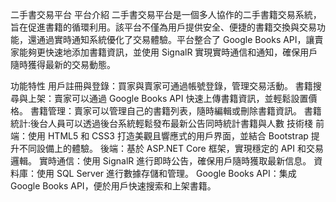 二手書交易平台
平台介紹
二手書交易平台是一個多人協作的二手書籍交易系統，旨在促進書籍的循環利用。該平台不僅為用戶提供安全、便捷的書籍交換與交易功能，還通過實時通知系統優化了交易體驗。平台整合了 Google Books API，讓賣家能夠更快速地添加書籍資訊，並使用 SignalR 實現實時通信和通知，確保用戶隨時獲得最新的交易動態。

功能特性
用戶註冊與登錄：買家與賣家可通過帳號登錄，管理交易活動。
書籍搜尋與上架：賣家可以通過 Google Books API 快速上傳書籍資訊，並輕鬆設置價格。
書籍管理：賣家可以管理自己的書籍列表，隨時編輯或刪除書籍資訊。
書籍統計:後台人員可以透過後台系統輕鬆發布最新公告同時統計書籍與人數
技術棧
前端：使用 HTML5 和 CSS3 打造美觀且響應式的用戶界面，並結合 Bootstrap 提升不同設備上的體驗。
後端：基於 ASP.NET Core 框架，實現穩定的 API 和交易邏輯。
實時通信：使用 SignalR 進行即時公告，確保用戶隨時獲取最新信息。
資料庫：使用 SQL Server 進行數據存儲和管理。
Google Books API：集成 Google Books API，便於用戶快速搜索和上架書籍。

